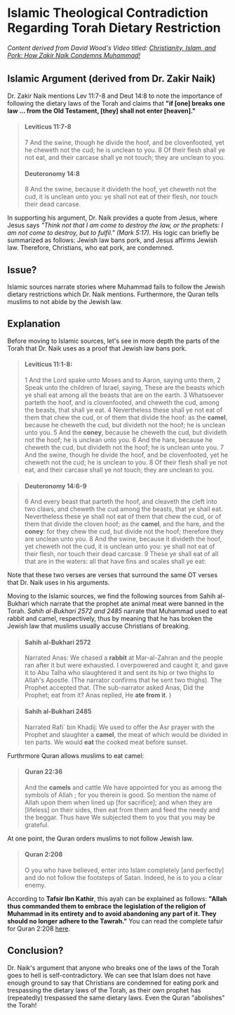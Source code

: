 # Islamic Theological Contradiction Regarding Torah Dietary Restriction

###### Content derived from David Wood's Video titled: [Christianity, Islam, and Pork: How Zakir Naik Condemns Muhammad!](https://www.youtube.com/watch?v=PupDC2gA5-4)

## Islamic Argument (derived from Dr. Zakir Naik)
Dr. Zakir Naik mentions Lev 11:7-8 and Deut 14:8 to note the importance of following the dietary laws of the Torah and claims that **"if [one] breaks one law ... from the Old Testament, [they] shall not enter 
[heaven]."**
> #### Leviticus 11:7-8
> 7 And the swine, though he divide the hoof, and be clovenfooted, yet he cheweth not the cud; he is unclean to you.
> 8 Of their flesh shall ye not eat, and their carcase shall ye not touch; they are unclean to you.
>
> #### Deuteronomy 14:8
> 8 And the swine, because it divideth the hoof, yet cheweth not the cud, it is unclean unto you: ye shall not eat of their flesh, nor touch their dead carcase.

In supporting his argument, Dr. Naik provides a quote from Jesus, where Jesus says *"Think not that I am come to destroy the law, or the prophets: I am not come to destroy, but to fulfil." (Mark 5:17).*
His logic can briefly be summarized as follows: Jewish law bans pork, and Jesus affirms Jewish law. Therefore, Christians, who eat pork, are condemned.

## Issue?
Islamic sources narrate stories where Muhammad fails to follow the Jewish dietary restrictions which Dr. Naik mentions. Furthermore, the Quran tells muslims to not abide by the Jewish law.

## Explanation
Before moving to Islamic sources, let's see in more depth the parts of the Torah that Dr. Naik uses as a proof that Jewish law bans pork. 
> #### Leviticus 11:1-8:
> 1 And the Lord spake unto Moses and to Aaron, saying unto them,
> 2 Speak unto the children of Israel, saying, These are the beasts which ye shall eat among all the beasts that are on the earth.
> 3 Whatsoever parteth the hoof, and is clovenfooted, and cheweth the cud, among the beasts, that shall ye eat.
> 4 Nevertheless these shall ye not eat of them that chew the cud, or of them that divide the hoof: as the **camel**, because he cheweth the cud, but divideth not the hoof; he is unclean unto you.
> 5 And the **coney**, because he cheweth the cud, but divideth not the hoof; he is unclean unto you.
> 6 And the hare, because he cheweth the cud, but divideth not the hoof; he is unclean unto you.
> 7 And the swine, though he divide the hoof, and be clovenfooted, yet he cheweth not the cud; he is unclean to you.
> 8 Of their flesh shall ye not eat, and their carcase shall ye not touch; they are unclean to you.

> #### Deuteronomy 14:6-9
> 6 And every beast that parteth the hoof, and cleaveth the cleft into two claws, and cheweth the cud among the beasts, that ye shall eat.
> Nevertheless these ye shall not eat of them that chew the cud, or of them that divide the cloven hoof; as the **camel**, and the hare, and the **coney**: for they chew the cud, but divide not the hoof; therefore they are unclean unto you.
> 8 And the swine, because it divideth the hoof, yet cheweth not the cud, it is unclean unto you: ye shall not eat of their flesh, nor touch their dead carcase.
> 9 These ye shall eat of all that are in the waters: all that have fins and scales shall ye eat:

Note that these two verses are verses that surround the same OT verses that Dr. Naik uses in his arguments.

Moving to the Islamic sources, we find the following sources from Sahih al-Bukhari which narrate that the prophet ate animal meat were banned in the Torah.
*Sahih al-Bukhari 2572 and 2485* narrate that Muhammad used to eat rabbit and camel, respectively, thus by meaning that he has broken the Jewish law that muslims usually accuse Christians
of breaking.

> #### Sahih al-Bukhari 2572
> Narrated Anas: We chased a **rabbit** at Mar-al-Zahran and the people ran after it but were exhausted. I overpowered and caught it, and gave it to Abu Talha who slaughtered it and sent its hip or two thighs to Allah's Apostle. (The narrator confirms that he sent two thighs). The Prophet accepted that. (The sub-narrator asked Anas, Did the Prophet; eat from it? Anas replied, He **ate from it**. )

> #### Sahih al-Bukhari 2485
> Narrated Rafi` bin Khadij: We used to offer the Asr prayer with the Prophet and slaughter a **camel**, the meat of which would be divided in ten parts. We would **eat** the cooked meat before sunset.

Furthrmore Quran allows muslims to eat camel:
> #### Quran 22:36
> And the **camels** and cattle We have appointed for you as among the symbols of Allah ; for you therein is good. So mention the name of Allah upon them when lined up [for sacrifice]; and when they are [lifeless] on their sides, then eat from them and feed the needy and the beggar. Thus have We subjected them to you that you may be grateful.

At one point, the Quran orders muslims to not follow Jewish law. 
> #### Quran 2:208
> O you who have believed, enter into Islam completely [and perfectly] and do not follow the footsteps of Satan. Indeed, he is to you a clear enemy.

According to **Tafsir Ibn Kathir**, this ayah can be explained as follows: **"Allah thus commanded them to embrace the legislation of the religion of Muhammad in its entirety and to avoid abandoning any part of it. They should no longer adhere to the Tawrah."**
You can read the complete tafsir for Quran 2:208 [here](http://www.alim.org/library/quran/AlQuran-tafsir/TIK/2/208).


## Conclusion?
Dr. Naik's argument that anyone who breaks one of the laws of the Torah goes to hell is self-contradictory. We can see that Islam does not have enough ground to say that Christians are condemned for eating pork and trespassing the dietary laws of the Torah, as their own prophet has (repeatedly) trespassed the same dietary laws. Even the Quran "abolishes" the Torah!




